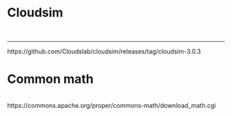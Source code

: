 # Cloudsim
<br>
<hr>
https://github.com/Cloudslab/cloudsim/releases/tag/cloudsim-3.0.3
<br>
<h1> Common math </h1>
<br>
https://commons.apache.org/proper/commons-math/download_math.cgi
